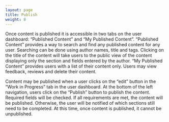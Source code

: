 ```yaml
---
layout: page
title: Publish
weight: 8
---
```


<p>Once content is published it is accessible in two tabs on the user dashboard: “Published Content” and “My Published Content”. “Published Content” provides a way to search and find any published content for any user. Searching can be done using author names, title and tags. Clicking on the title of the content will take users to the public view of the content displaying only the section and fields entered by the author. “My Published Content” provides users with a list of their content only. Users may view feedback, reviews and delete their content.</p>

<p>Content may be published when a user clicks on the “edit” button in the “Work in Progress” tab in the user dashboard. At the bottom of the left navigation, users click on the “Publish” button to publish the content. Required fields will be checked. If all requirements are met, the content will be published. Otherwise, the user will be notified of which sections still need to be completed. At this time, once content is published, it cannot be unpublished.</p>